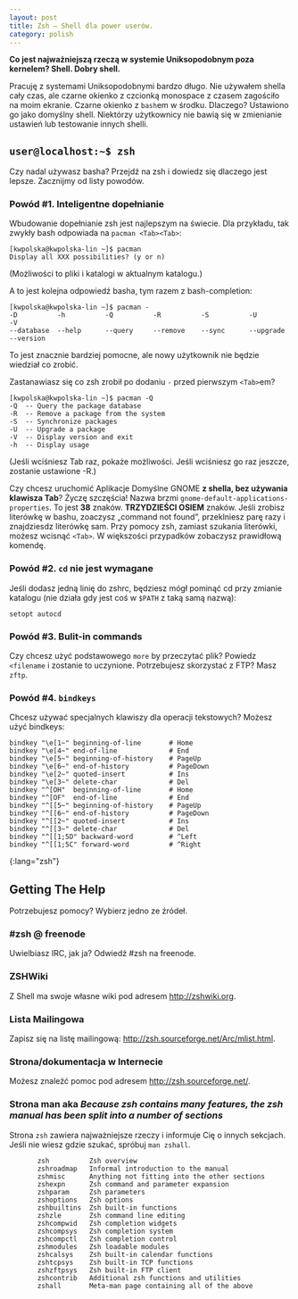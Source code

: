 ```yaml
---
layout: post
title: Zsh — Shell dla power userów.
category: polish
---
```

**Co jest najważniejszą rzeczą w systemie Uniksopodobnym poza kernelem? Shell. Dobry shell.**

Pracuję z systemami Uniksopodobnymi bardzo długo. Nie używałem shella cały czas, ale czarne okienko z czcionką monospace z czasem zagościło na moim ekranie. Czarne okienko z `bash`em w środku. Dlaczego? Ustawiono go jako domyślny shell. Niektórzy użytkownicy nie bawią się w zmienianie ustawień lub testowanie innych shelli.

## `user@localhost:~$ zsh`

Czy nadal używasz basha? Przejdź na zsh i dowiedz się dlaczego jest lepsze. Zacznijmy od listy powodów.

### Powód #1. Inteligentne dopełnianie

Wbudowanie dopełnianie zsh jest najlepszym na świecie. Dla przykładu, tak zwykły bash odpowiada na `pacman <Tab><Tab>`:

    [kwpolska@kwpolska-lin ~]$ pacman 
    Display all XXX possibilities? (y or n)

(Możliwości to pliki i katalogi w aktualnym katalogu.)

A to jest kolejna odpowiedź basha, tym razem z bash-completion:

    [kwpolska@kwpolska-lin ~]$ pacman -
    -D          -h          -Q          -R          -S          -U          -V          
    --database  --help      --query     --remove    --sync      --upgrade   --version

To jest znacznie bardziej pomocne, ale nowy użytkownik nie będzie wiedział co zrobić.

Zastanawiasz się co zsh zrobił po dodaniu `-` przed pierwszym `<Tab>`em?

    [kwpolska@kwpolska-lin ~]$ pacman -Q
    -Q  -- Query the package database
    -R  -- Remove a package from the system
    -S  -- Synchronize packages
    -U  -- Upgrade a package
    -V  -- Display version and exit
    -h  -- Display usage

(Jeśli wciśniesz Tab raz, pokaże możliwości. Jeśli wciśniesz go raz jeszcze, zostanie ustawione -R.)

Czy chcesz uruchomić Aplikacje Domyślne GNOME **z shella, bez używania klawisza Tab**? Życzę szczęścia! Nazwa brzmi `gnome-default-applications-properties`. To jest **38** znaków. **TRZYDZIEŚCI OSIEM** znaków. Jeśli zrobisz literówkę w bashu, zoaczysz „command not found”, przeklniesz parę razy i znajdziesdz literówkę sam. Przy pomocy zsh, zamiast szukania literówki, możesz wcisnąć `<Tab>`. W większości przypadków zobaczysz prawidłową komendę.

### Powód #2. `cd` nie jest wymagane

Jeśli dodasz jedną linię do zshrc, będziesz mógł pominąć cd przy zmianie katalogu (nie działa gdy jest coś w `$PATH` z taką samą nazwą):

    setopt autocd

### Powód #3. Bulit-in commands

Czy chcesz użyć podstawowego `more` by przeczytać plik? Powiedz `<filename` i zostanie to uczynione. Potrzebujesz skorzystać z FTP? Masz `zftp`.

### Powód #4. `bindkeys`

Chcesz używać specjalnych klawiszy dla operacji tekstowych? Możesz użyć bindkeys:

    bindkey "\e[1~" beginning-of-line       # Home
    bindkey "\e[4~" end-of-line             # End
    bindkey "\e[5~" beginning-of-history    # PageUp
    bindkey "\e[6~" end-of-history          # PageDown
    bindkey "\e[2~" quoted-insert           # Ins
    bindkey "\e[3~" delete-char             # Del
    bindkey "^[OH"  beginning-of-line       # Home
    bindkey "^[OF"  end-of-line             # End
    bindkey "^[[5~" beginning-of-history    # PageUp
    bindkey "^[[6~" end-of-history          # PageDown
    bindkey "^[[2~" quoted-insert           # Ins
    bindkey "^[[3~" delete-char             # Del
    bindkey "^[[1;5D" backward-word         # ^Left
    bindkey "^[[1;5C" forward-word          # ^Right
{:lang="zsh"}

## Getting The Help

Potrzebujesz pomocy? Wybierz jedno ze źródeł.

### #zsh @ freenode

Uwielbiasz IRC, jak ja? Odwiedź #zsh na freenode.

### ZSHWiki

Z Shell ma swoje własne wiki pod adresem <http://zshwiki.org>.

### Lista Mailingowa

Zapisz się na listę mailingową: <http://zsh.sourceforge.net/Arc/mlist.html>.

### Strona/dokumentacja w Internecie

Możesz znaleźć pomoc pod adresem <http://zsh.sourceforge.net/>.

### Strona man aka *Because zsh contains many features, the zsh manual has been split into a number of sections*

Strona `zsh` zawiera najważniejsze rzeczy i informuje Cię o innych sekcjach. Jeśli nie wiesz gdzie szukać, spróbuj `man zshall`. 

           zsh          Zsh overview
           zshroadmap   Informal introduction to the manual
           zshmisc      Anything not fitting into the other sections
           zshexpn      Zsh command and parameter expansion
           zshparam     Zsh parameters
           zshoptions   Zsh options
           zshbuiltins  Zsh built-in functions
           zshzle       Zsh command line editing
           zshcompwid   Zsh completion widgets
           zshcompsys   Zsh completion system
           zshcompctl   Zsh completion control
           zshmodules   Zsh loadable modules
           zshcalsys    Zsh built-in calendar functions
           zshtcpsys    Zsh built-in TCP functions
           zshzftpsys   Zsh built-in FTP client
           zshcontrib   Additional zsh functions and utilities
           zshall       Meta-man page containing all of the above
